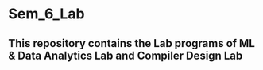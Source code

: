 # Sem_6_Lab

## This repository contains the Lab programs of ML & Data Analytics Lab and Compiler Design Lab